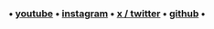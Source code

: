 <h3 align="center">• <a href="https://youtube.com/@merbitw">youtube</a> •  <a href="https://instagram.com/merbitw">instagram</a> • <a href="https://twitter.com/merbitw">x / twitter</a> • <a href="https://github.com/merbit">github</a> • </h3>
